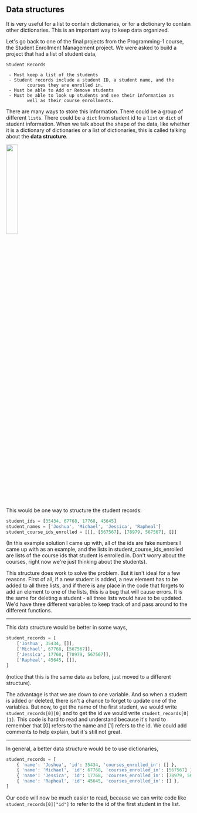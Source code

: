
## Data structures

It is very useful for a list to contain dictionaries, or for a dictionary to contain other dictionaries. This is an important way to keep data organized.

Let's go back to one of the final projects from the Programming-1 course, the Student Enrollment Management project. We were asked to build a project that had a list of student data,

```
Student Records

 - Must keep a list of the students
 - Student records include a student ID, a student name, and the
        courses they are enrolled in.
 - Must be able to Add or Remove students
 - Must be able to look up students and see their information as
        well as their course enrollments.
```

There are many ways to store this information. There could be a group of different `list`s. There could be a `dict` from student id to a `list` or `dict` of student information. When we talk about the shape of the data, like whether it is a dictionary of dictionaries or a list of dictionaries, this is called talking about the **data structure**.

<image src="../../images/w1/marble.png" height="25%" width="25%" style="border:none, border-width: 0, border: 0; box-shadow: 0px 0px;" />


This would be one way to structure the student records:

```python
student_ids = [35434, 67768, 17768, 45645]
student_names = ['Joshua', 'Michael', 'Jessica', 'Rapheal']
student_course_ids_enrolled = [[], [567567], [78979, 567567], []]
```

(In this example solution I came up with, all of the ids are fake numbers I came up with as an example, and the lists in student_course_ids_enrolled are lists of the course ids that student is enrolled in. Don't worry about the courses, right now we're just thinking about the students).

This structure does work to solve the problem. But it isn't ideal for a few reasons. First of all, if a new student is added, a new element has to be added to all three lists, and if there is any place in the code that forgets to add an element to one of the lists, this is a bug that will cause errors. It is the same for deleting a student - all three lists would have to be updated. We'd have three different variables to keep track of and pass around to the different functions. 

---

This data structure would be better in some ways,

```python
student_records = [
    ['Joshua', 35434, []],
    ['Michael', 67768, [567567]],
    ['Jessica', 17768, [78979, 567567]],
    ['Rapheal', 45645, []],
]
```

(notice that this is the same data as before, just moved to a different structure).

The advantage is that we are down to one variable. And so when a student is added or deleted, there isn't a chance to forget to update one of the variables. But now, to get the name of the first student, we would write `student_records[0][0]` and to get the id we would write `student_records[0][1]`. This code is hard to read and understand because it's hard to remember that [0] refers to the name and [1] refers to the id. We could add comments to help explain, but it's still not great.

---

In general, a better data structure would be to use dictionaries,

```python
student_records = [
    { 'name': 'Joshua', 'id': 35434, 'courses_enrolled_in': [] },
    { 'name': 'Michael', 'id': 67768, 'courses_enrolled_in': [567567] },
    { 'name': 'Jessica', 'id': 17768, 'courses_enrolled_in': [78979, 567567] },
    { 'name': 'Rapheal', 'id': 45645, 'courses_enrolled_in': [] },
]
```

Our code will now be much easier to read, because we can write code like `student_records[0]["id"]` to refer to the id of the first student in the list.
